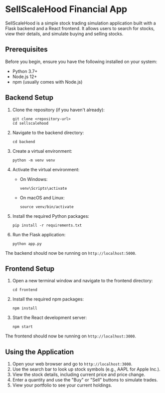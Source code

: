 # SellScaleHood Financial App

SellScaleHood is a simple stock trading simulation application built with a Flask backend and a React frontend. It allows users to search for stocks, view their details, and simulate buying and selling stocks.

## Prerequisites

Before you begin, ensure you have the following installed on your system:

- Python 3.7+
- Node.js 12+
- npm (usually comes with Node.js)

## Backend Setup

1. Clone the repository (if you haven't already):

   ```
   git clone <repository-url>
   cd sellscalehood
   ```

2. Navigate to the backend directory:

   ```
   cd backend
   ```

3. Create a virtual environment:

   ```
   python -m venv venv
   ```

4. Activate the virtual environment:

   - On Windows:
     ```
     venv\Scripts\activate
     ```
   - On macOS and Linux:
     ```
     source venv/bin/activate
     ```

5. Install the required Python packages:

   ```
   pip install -r requirements.txt
   ```

6. Run the Flask application:
   ```
   python app.py
   ```

The backend should now be running on `http://localhost:5000`.

## Frontend Setup

1. Open a new terminal window and navigate to the frontend directory:

   ```
   cd frontend
   ```

2. Install the required npm packages:

   ```
   npm install
   ```

3. Start the React development server:
   ```
   npm start
   ```

The frontend should now be running on `http://localhost:3000`.

## Using the Application

1. Open your web browser and go to `http://localhost:3000`.
2. Use the search bar to look up stock symbols (e.g., AAPL for Apple Inc.).
3. View the stock details, including current price and price change.
4. Enter a quantity and use the "Buy" or "Sell" buttons to simulate trades.
5. View your portfolio to see your current holdings.
